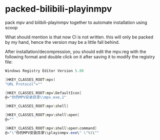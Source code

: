 # packed-bilibili-playinmpv
pack mpv and bilibili-playinmpv together to automate installation using scoop

What should mention is that now CI is not written. this will only be packed by my hand, hence the version may be a little fall behind.

After installation/decompression, you should edit the mpv.reg with the following format and double click on it after saving it to modify the registry file:

```powershell
Windows Registry Editor Version 5.00

[HKEY_CLASSES_ROOT\mpv]
"URL Protocol"=""

[HKEY_CLASSES_ROOT\mpv\DefaultIcon]
@="你的MPV安装目录\\mpv.exe,1"

[HKEY_CLASSES_ROOT\mpv\shell]

[HKEY_CLASSES_ROOT\mpv\shell\open]
@=""

[HKEY_CLASSES_ROOT\mpv\shell\open\command]
@="\"你的MPV安装目录\\playinmpv.exe\" \"%1\""


```
